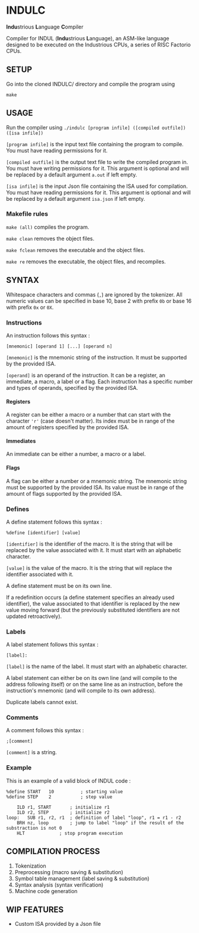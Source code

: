# INDULC

**Indu**strious **L**anguage **C**ompiler

Compiler for INDUL (**Indu**strious **L**anguage), an ASM-like language designed to be executed on the Industrious CPUs, a series of RISC Factorio CPUs.

## SETUP

Go into the cloned INDULC/ directory and compile the program using
```
make
```

## USAGE

Run the compiler using
`./indulc [program infile] ([compiled outfile]) ([isa infile])`

`[program infile]` is the input text file containing the program to compile. You must have reading permissions for it.

`[compiled outfile]` is the output text file to write the compiled program in. You must have writing permissions for it. This argument is optional and will be replaced by a default argument `a.out` if left empty.

`[isa infile]` is the input Json file containing the ISA used for compilation. You must have reading permissions for it. This argument is optional and will be replaced by a default argument `isa.json` if left empty.

### Makefile rules

`make (all)` compiles the program.

`make clean` removes the object files.

`make fclean` removes the executable and the object files.

`make re` removes the executable, the object files, and recompiles.

## SYNTAX

Whitespace characters and commas (`,`) are ignored by the tokenizer.
All numeric values can be specified in base 10, base 2 with prefix `0b` or base 16 with prefix `0x` or `0X`.

### Instructions

An instruction follows this syntax :

`[mnemonic] [operand 1] [...] [operand n]`

`[mnemonic]` is the mnemonic string of the instruction. It must be supported by the provided ISA.

`[operand]` is an operand of the instruction. It can be a register, an immediate, a macro, a label or a flag. Each instruction has a specific number and types of operands, specified by the provided ISA.

#### Registers

A register can be either a macro or a number that can start with the character `'r'` (case doesn't matter). Its index must be in range of the amount of registers specified by the provided ISA.

#### Immediates

An immediate can be either a number, a macro or a label.

#### Flags

A flag can be either a number or a mnemonic string. The mnemonic string must be supported by the provided ISA. Its value must be in range of the amount of flags supported by the provided ISA.

### Defines

A define statement follows this syntax :

`%define [identifier] [value]`

`[identifier]` is the identifier of the macro. It is the string that will be replaced by the value associated with it. It must start with an alphabetic character.

`[value]` is the value of the macro. It is the string that will replace the identifier associated with it.

A define statement must be on its own line.

If a redefinition occurs (a define statement specifies an already used identifier), the value associated to that identifier is replaced by the new value moving forward (but the previously substituted identifiers are not updated retroactively).

### Labels

A label statement follows this syntax :

`[label]:`

`[label]` is the name of the label. It must start with an alphabetic character.

A label statement can either be on its own line (and will compile to the address following itself) or on the same line as an instruction, before the instruction's mnemonic (and will compile to its own address).

Duplicate labels cannot exist.

### Comments

A comment follows this syntax :

`;[comment]`

`[comment]` is a string.

### Example

This is an example of a valid block of INDUL code :

```
%define START	10			; starting value
%define STEP	2			; step value

	ILD	r1,	START		; initialize r1
	ILD	r2,	STEP		; initialize r2
loop:	SUB	r1,	r2,	r1	; definition of label "loop", r1 = r1 - r2
	BRH	nz,	loop		; jump to label "loop" if the result of the substraction is not 0
	HLT				; stop program execution
```

## COMPILATION PROCESS

1. Tokenization
2. Preprocessing (macro saving & substitution)
3. Symbol table management (label saving & substitution)
4. Syntax analysis (syntax verification)
5. Machine code generation

## WIP FEATURES

- Custom ISA provided by a Json file
